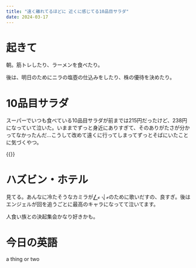```yaml
---
title: "遠く離れてるほどに 近くに感じてる10品目サラダ"
date: 2024-03-17
---
```


# 起きて
朝。筋トレしたり、ラーメンを食べたり。

後は、明日のためにニラの塩壺の仕込みをしたり、株の優待を決めたり。

# 10品目サラダ

スーパーでいつも食べている10品目サラダが前までは215円だったけど、238円になっていて泣いた。いままでずっと身近にありすぎて、そのありがたさが分かってなかったんだ...こうして改めて遠くに行ってしまってずっとそばにいたことに気づくやつ。

{{<youtube mRM9pTiiHnYwa>}}

# ハズビン・ホテル
見てる。あんなに冷たそうなカミラが⎳ℴ ⎷ ℯのために歌いだすの、良すぎ。後はエンジェルが回を追うごとに最高のキャラになってて泣いてます。

人食い族との決起集会かなり好きかも。

# 今日の英語
a thing or two